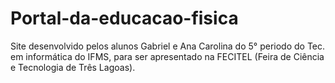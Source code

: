 # Portal-da-educacao-fisica
Site desenvolvido pelos alunos Gabriel e Ana Carolina do 5° periodo do Tec. em informática do IFMS,
para ser apresentado na FECITEL (Feira de Ciência e Tecnologia de Três Lagoas).
